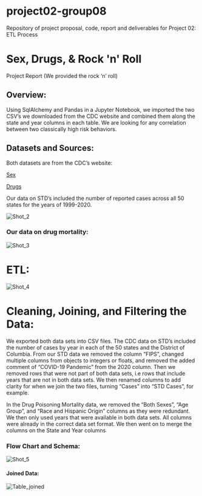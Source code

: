 # project02-group08

Repository of project proposal, code, report and deliverables for Project 02: ETL Process

# Sex, Drugs, & Rock 'n' Roll

Project Report
(We provided the rock ‘n’ roll)

## Overview:

Using SqlAlchemy and Pandas in a Jupyter Notebook, we imported the two CSV’s we downloaded from the CDC  website and combined them along the state and year columns in each table. We are looking for any correlation between two classically high risk behaviors.

## Datasets and Sources:

Both datasets are from the CDC’s website:

[Sex](https://gis.cdc.gov/grasp/nchhstpatlas/tables.html)

[Drugs](https://data.cdc.gov/NCHS/NCHS-Drug-Poisoning-Mortality-by-State-United-Stat/xbxb-epbu)

Our data on STD’s included the number of reported cases across all 50 states for the years of 1999-2020. 

![Shot_2](https://user-images.githubusercontent.com/112498067/206604237-ab3dcfd1-9423-42bf-8647-719be2b6de9d.png)

### Our data on drug mortality:

![Shot_3](https://user-images.githubusercontent.com/112498067/206604603-12172194-04b6-4ce4-ad0a-1ca65c7bc107.png)

# ETL:

![Shot_4](https://user-images.githubusercontent.com/112498067/206604861-2ef90f07-d3d5-4389-9858-ba572bc9083e.png)

# Cleaning, Joining, and Filtering the Data:

We exported both data sets into CSV files. The CDC data on STD’s included the number of cases by year in each of the 50 states and the District of Columbia.  From our STD data we removed the column “FIPS”, changed multiple columns from objects to integers or floats,  and removed the added comment of “COVID-19 Pandemic” from the 2020 column. Then we removed rows that were not part of both data sets, i.e rows that include years that are not in both data sets. We then renamed columns to add clarity for when we join the two files, turning “Cases” into “STD Cases”, for example.

In the Drug Poisoning Mortality data, we removed the “Both Sexes”, “Age Group”, and “Race and Hispanic Origin” columns as they were redundant. We then only used years that were available in both data sets. All columns were already in the correct data set format.
We then went on to merge the columns on the State and Year columns

### Flow Chart and Schema:

![Shot_5](https://user-images.githubusercontent.com/112498067/206606268-692f105b-e2ed-42a2-bef2-e68b864c80ba.png)

#### Joined Data:

![Table_joined](https://user-images.githubusercontent.com/112498067/206605485-27fadee5-4728-41e7-89a5-bbdbd054dad4.png)

